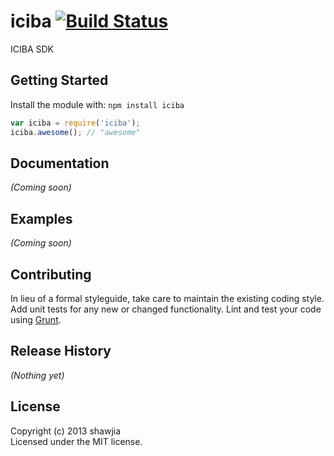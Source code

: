 # iciba [![Build Status](https://secure.travis-ci.org/shawjia/node-iciba.png?branch=master)](http://travis-ci.org/shawjia/node-iciba)

ICIBA SDK

## Getting Started
Install the module with: `npm install iciba`

```javascript
var iciba = require('iciba');
iciba.awesome(); // "awesome"
```

## Documentation
_(Coming soon)_

## Examples
_(Coming soon)_

## Contributing
In lieu of a formal styleguide, take care to maintain the existing coding style. Add unit tests for any new or changed functionality. Lint and test your code using [Grunt](http://gruntjs.com/).

## Release History
_(Nothing yet)_

## License
Copyright (c) 2013 shawjia  
Licensed under the MIT license.

